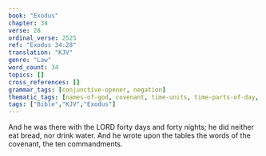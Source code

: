 ```yaml
---
book: "Exodus"
chapter: 34
verse: 28
ordinal_verse: 2525
ref: "Exodus 34:28"
translation: "KJV"
genre: "Law"
word_count: 34
topics: []
cross_references: []
grammar_tags: [conjunctive-opener, negation]
thematic_tags: [names-of-god, covenant, time-units, time-parts-of-day, time]
tags: ["Bible","KJV","Exodus"]
---
```

And he was there with the LORD forty days and forty nights; he did neither eat bread, nor drink water. And he wrote upon the tables the words of the covenant, the ten commandments.
